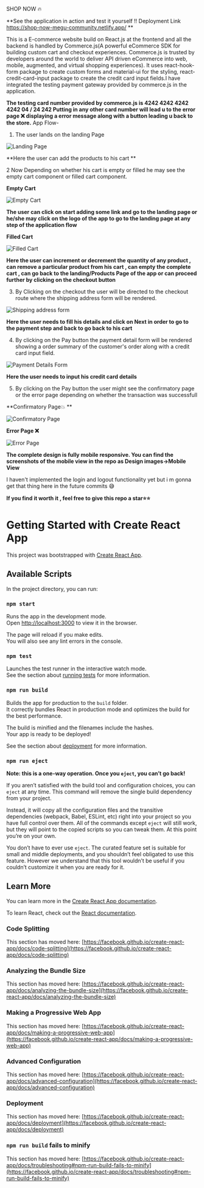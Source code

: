 SHOP NOW 🔥

**See the application in action and test it yourself !!
Deployment Link
https://shop-now-megu-community.netlify.app/ **

This is a E-commerce website build on React.js at the frontend and all the backend is handled by Commerce.js(A powerful eCommerce SDK for building custom cart and checkout experiences. Commerce.js is trusted by developers around the world to deliver API driven eCommerce into web, mobile, augmented, and virtual shopping experiences).
It uses react-hook-form package to create custom forms and material-ui for the styling, react-credit-card-input package to create the credit card input fields.I have integrated the testing payment gateway provided by commerce.js in the application. 

**The testing card number provided by commerce.js is
4242 4242 4242 4242   04 / 24  242
Putting in any other card number will lead u to the error page ❌ displaying a error message along with a button leading u back to the store.**
App Flow-

1. The user lands on the landing Page

![Landing Page](https://user-images.githubusercontent.com/66476812/136556820-d298021d-1007-4d58-be4b-47833d25bf51.png)

**Here the user can add the products to his cart **

2  Now Depending on whether his cart is empty or filled he may see the empty cart component or filled cart component.

**Empty Cart**

![Empty Cart](https://user-images.githubusercontent.com/66476812/136557274-83e00c0a-1ecb-437d-be91-a516498e57e9.png)

**The user can click on start adding some link and go to the landing page or he/she may click on the logo of the app to go to the landing page at any step of the application flow**

**Filled Cart**

![Filled Cart](https://user-images.githubusercontent.com/66476812/136557341-88a3ad1f-b40d-46d1-8b86-a6df0fed3864.png)

**Here the user can increment or decrement the quantity of any product , can remove a particular product from his cart , can empty the complete cart , can go back to the landing/Products Page of the app or can proceed further by clicking on the checkout button**

3. By Clicking on the checkout the user will be directed to the checkout route where the shipping address form will be rendered.

![Shipping address form](https://user-images.githubusercontent.com/66476812/136558243-79e6684e-6b93-4ace-81bf-79744134ad40.png)

**Here the user needs to fill his details and click on Next in order to go to the payment step and back to go back to his cart**

4. By clicking on the Pay button the payment detail form will be rendered showing a order summary of the customer's order along with a credit card input field.

![Payment Details Form](https://user-images.githubusercontent.com/66476812/136558771-aadf5ac3-5d1a-4836-aee2-2bc40e6edb06.png)

**Here the user needs to input his credit card details**

5. By clicking on the Pay button the user might see the confirmatory page or the error page depending on whether the transaction was successfull 

**Confirmatory Page💥 **

![Confirmatory Page](https://user-images.githubusercontent.com/66476812/136559074-4ec924db-79c8-42cb-9f00-ac6a5056e1ea.png)

**Error Page ❌**

![Error Page](https://user-images.githubusercontent.com/66476812/136559240-8f881175-3c2d-4d47-a487-b34947580a93.png)

**The complete design is fully mobile responsive. You can find the screenshots of the mobile view in the repo as Design images->Mobile View**

I haven't implemented the login and logout functionality yet but i m gonna get that thing here in the future commits 😅

**If you find it worth it , feel free to give this repo a star⭐⭐**

# Getting Started with Create React App

This project was bootstrapped with [Create React App](https://github.com/facebook/create-react-app).

## Available Scripts

In the project directory, you can run:

### `npm start`

Runs the app in the development mode.\
Open [http://localhost:3000](http://localhost:3000) to view it in the browser.

The page will reload if you make edits.\
You will also see any lint errors in the console.

### `npm test`

Launches the test runner in the interactive watch mode.\
See the section about [running tests](https://facebook.github.io/create-react-app/docs/running-tests) for more information.

### `npm run build`

Builds the app for production to the `build` folder.\
It correctly bundles React in production mode and optimizes the build for the best performance.

The build is minified and the filenames include the hashes.\
Your app is ready to be deployed!

See the section about [deployment](https://facebook.github.io/create-react-app/docs/deployment) for more information.

### `npm run eject`

**Note: this is a one-way operation. Once you `eject`, you can’t go back!**

If you aren’t satisfied with the build tool and configuration choices, you can `eject` at any time. This command will remove the single build dependency from your project.

Instead, it will copy all the configuration files and the transitive dependencies (webpack, Babel, ESLint, etc) right into your project so you have full control over them. All of the commands except `eject` will still work, but they will point to the copied scripts so you can tweak them. At this point you’re on your own.

You don’t have to ever use `eject`. The curated feature set is suitable for small and middle deployments, and you shouldn’t feel obligated to use this feature. However we understand that this tool wouldn’t be useful if you couldn’t customize it when you are ready for it.

## Learn More

You can learn more in the [Create React App documentation](https://facebook.github.io/create-react-app/docs/getting-started).

To learn React, check out the [React documentation](https://reactjs.org/).

### Code Splitting

This section has moved here: [https://facebook.github.io/create-react-app/docs/code-splitting](https://facebook.github.io/create-react-app/docs/code-splitting)

### Analyzing the Bundle Size

This section has moved here: [https://facebook.github.io/create-react-app/docs/analyzing-the-bundle-size](https://facebook.github.io/create-react-app/docs/analyzing-the-bundle-size)

### Making a Progressive Web App

This section has moved here: [https://facebook.github.io/create-react-app/docs/making-a-progressive-web-app](https://facebook.github.io/create-react-app/docs/making-a-progressive-web-app)

### Advanced Configuration

This section has moved here: [https://facebook.github.io/create-react-app/docs/advanced-configuration](https://facebook.github.io/create-react-app/docs/advanced-configuration)

### Deployment

This section has moved here: [https://facebook.github.io/create-react-app/docs/deployment](https://facebook.github.io/create-react-app/docs/deployment)

### `npm run build` fails to minify

This section has moved here: [https://facebook.github.io/create-react-app/docs/troubleshooting#npm-run-build-fails-to-minify](https://facebook.github.io/create-react-app/docs/troubleshooting#npm-run-build-fails-to-minify)
